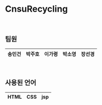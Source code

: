 # CnsuRecycling

<br>

## 팀원

| 송민건|박주호|이가령 |박소영|장선경|
| :--------: | :--------: | :------: | :-----: | :-----: |

<br>

## 사용된 언어
| HTML | CSS | jsp |
| :--------: | :--------: | :------: |

